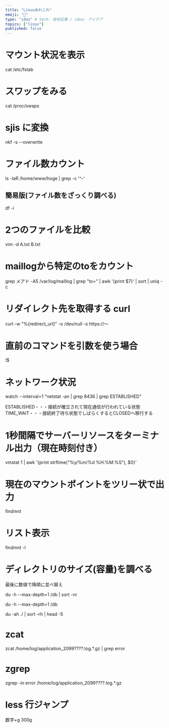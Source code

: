 ```yaml
---
title: "Linuxあれこれ"
emoji: "🌊"
type: "idea" # tech: 技術記事 / idea: アイデア
topics: ["linux"]
published: false
---
```


# マウント状況を表示

cat /etc/fstab

# スワップをみる

cat /proc/swaps

# sjis に変換
nkf -s --overwrite

# ファイル数カウント
ls -laR /home/www/hoge | grep -c '^-'

## 簡易版(ファイル数をざっくり調べる)
df -i

# 2つのファイルを比較

vim -d A.txt B.txt

# maillogから特定のtoをカウント

grep メアド -A5 /var/log/maillog | grep "to=" | awk '{print $7}' | sort | uniq -c 

# リダイレクト先を取得する curl 

curl -w "%{redirect_url}" -o /dev/null -s https://〜

# 直前のコマンドを引数を使う場合

!$

# ネットワーク状況

watch --interval=1 "netstat -an | grep 8436 | grep ESTABLISHED"

ESTABLISHED・・・接続が確立されて現在通信が行われている状態
TIME_WAIT・・・接続終了待ち状態でしばらくするとCLOSEDへ移行する

# 1秒間隔でサーバーリソースをターミナル出力（現在時刻付き）

vmstat 1 | awk '{print strftime("%y/%m/%d %H:%M:%S"), $0}'

# 現在のマウントポイントをツリー状で出力

findmnt
# リスト表示
findmnt -l

# ディレクトリのサイズ(容量)を調べる
最後に数値で降順に並べ替え

du -h --max-depth=1 /db | sort -nr

du -h --max-depth=1 /db

du -ah ./ | sort -rh | head -5

# zcat
zcat /home/log/application_2099????.log.*.gz | grep error

# zgrep 
zgrep -in error /home/log/application_2099????.log.*.gz

# less 行ジャンプ　
数字+g
300g
